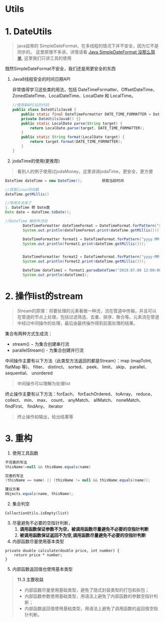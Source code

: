 # Utils

# 1. DateUtils

> java自带的 SimpleDateFormat，在多线程的情况下并不安全，因为它不是同步的。 这里原理不多讲，详情请看 [Java SimpleDateFormat 没那么简单](https://mp.weixin.qq.com/s/BeaXocQeUfcl0M5E9GjKWw), 这里我们只讲工具的使用

既然SimpleDateFormat不安全，我们还是用更安全的东西

1. Java8线程安全的时间日期API

   非常值得学习这些类的用法，包括 DateTimeFormatter、OffsetDateTime、ZonedDateTime、LocalDateTime、LocalDate 和 LocalTime。

   ```java
   //使用新API后的代码
   public class DateUtilsJava8 {
       public static final DateTimeFormatter DATE_TIME_FORMATTER = DateTimeFormatter.ofPattern("yyyy-MM-dd");
       private DateUtilsJava8() {}
       public static LocalDate parse(String target) {
           return LocalDate.parse(target, DATE_TIME_FORMATTER);
       }
       public static String format(LocalDate target) {
           return target.format(DATE_TIME_FORMATTER);
       }
   }	
   ```

2. jodaTime的使用(更推荐)

> 看别人的例子使用过jodaMoney，这里讲讲jodaTime，更安全，更方便

```java
DateTime dateTime = new DateTime();         获取当前时间

//获取linux时间戳   
dateTime.getMillis()

//常用方法来了
1. DateTime 转 Date类
Date date = dateTime.toDate();

//DateTime 解析年月日
        DateTimeFormatter dateTimeFormat = DateTimeFormat.forPattern("yyyy年MM月dd日 HH:mm:ss");
        System.out.println(dateTimeFormat.print(dateTime.getMillis()));

        DateTimeFormatter format1 = DateTimeFormat.forPattern("yyyy.MM.dd HH:mm:ss");
        System.out.println(format1.print(dateTime.getMillis()));


        DateTimeFormatter format2 = DateTimeFormat.forPattern("yyyy-MM-dd hh:mm:ss");
        System.out.println(format2.print(dateTime.getMillis()));

        DateTime dateTime1 = format1.parseDateTime("2019.07.08 12:00:00");
        System.out.println(dateTime1);
```

# 2. 操作list的stream

> Stream的原理：将要处理的元素看做一种流，流在管道中传输，并且可以在管道的节点上处理，包括过滤筛选、去重、排序、聚合等。元素流在管道中经过中间操作的处理，最后由最终操作得到前面处理的结果。

集合有两种方式生成流：

- stream() − 为集合创建串行流
- parallelStream() - 为集合创建并行流

中间操作主要有以下方法（此类型方法返回的都是Stream）：map (mapToInt, flatMap 等)、 filter、 distinct、 sorted、 peek、 limit、 skip、 parallel、 sequential、 unordered

> 中间操作可以理解为处理list

终止操作主要有以下方法：forEach、 forEachOrdered、 toArray、 reduce、 collect、 min、 max、 count、 anyMatch、 allMatch、 noneMatch、 findFirst、 findAny、 iterator

> 终止操作如输出，给出结果等



# 3. 重构

1. 使用工具函数

```java
不完善的写法
thisName!=null && thisName.equals(name)

完善的写法
(thisName == name) || (thisName != null && thisName.equals(name));

建议方案
Objects.equals(name, thisName);
```

2. 集合判空

```
CollectionUtils.isEmpty(list)
```

3. 尽量避免不必要的空指针判断，
   1. **调用函数保证参数不为空，被调用函数尽量避免不必要的空指针判断**
   2. **被调用函数保证返回不为空,调用函数尽量避免不必要的空指针判断**
4. 内部函数尽量使用基本类型

```
private double calculate(double price, int number) {
    return price * number;
}
```

5. 内部函数返回值也使用基本类型

> **11.3 主要收益**
>
> - 内部函数尽量使用基础类型，避免了隐式封装类型的打包和拆包；
> - 内部函数参数使用基础类型，用语法上避免了内部函数的参数空指针判断；
> - 内部函数返回值使用基础类型，用语法上避免了调用函数的返回值空指针判断。